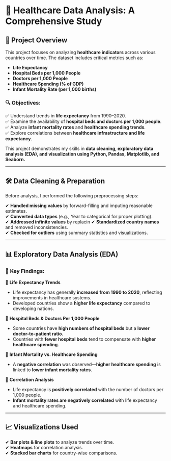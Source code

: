 # 🏥 Healthcare Data Analysis: A Comprehensive Study  

## 📌 Project Overview  
This project focuses on analyzing **healthcare indicators** across various countries over time. The dataset includes critical metrics such as:  

- **Life Expectancy**  
- **Hospital Beds per 1,000 People**  
- **Doctors per 1,000 People**  
- **Healthcare Spending (% of GDP)**  
- **Infant Mortality Rate (per 1,000 births)**  

### 🔍 **Objectives:**  
✅ Understand trends in **life expectancy** from 1990–2020.  
✅ Examine the availability of **hospital beds and doctors per 1,000 people**.  
✅ Analyze **infant mortality rates** and **healthcare spending trends**.  
✅ Explore correlations between **healthcare infrastructure and life expectancy**.  

This project demonstrates my skills in **data cleaning, exploratory data analysis (EDA), and visualization using Python, Pandas, Matplotlib, and Seaborn.**  

---

## 🛠 **Data Cleaning & Preparation**  
Before analysis, I performed the following preprocessing steps:  

✔ **Handled missing values** by forward-filling and imputing reasonable estimates.  
✔ **Converted data types** (e.g., Year to categorical for proper plotting).  
✔ **Addressed infinite values** by replacin
✔ **Standardized country names** and removed inconsistencies.  
✔ **Checked for outliers** using summary statistics and visualizations.  

---

## 📊 **Exploratory Data Analysis (EDA)**  
### 🔹 **Key Findings:**  

📌 **Life Expectancy Trends**  
- Life expectancy has generally **increased from 1990 to 2020**, reflecting improvements in healthcare systems.  
- Developed countries show a **higher life expectancy** compared to developing nations.  

📌 **Hospital Beds & Doctors Per 1,000 People**  
- Some countries have **high numbers of hospital beds** but a **lower doctor-to-patient ratio**.  
- Countries with **fewer hospital beds** tend to compensate with **higher healthcare spending**.  

📌 **Infant Mortality vs. Healthcare Spending**  
- A **negative correlation** was observed—**higher healthcare spending** is linked to **lower infant mortality rates**.  

📌 **Correlation Analysis**  
- Life expectancy is **positively correlated** with the number of doctors per 1,000 people.  
- **Infant mortality rates are negatively correlated** with life expectancy and healthcare spending.  

---

## 📈 **Visualizations Used**  
✔ **Bar plots & line plots** to analyze trends over time.  
✔ **Heatmaps** for correlation analysis.  
✔ **Stacked bar charts** for country-wise comparisons.


